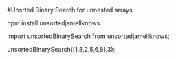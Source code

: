 #Unsrted Binary Search for unnested arrays 

npm install unsortedjamellknows

import unsortedBinarySearch from unsortedjamellknows;

unsortedBinarySearch([1,3,2,5,6,8],3);